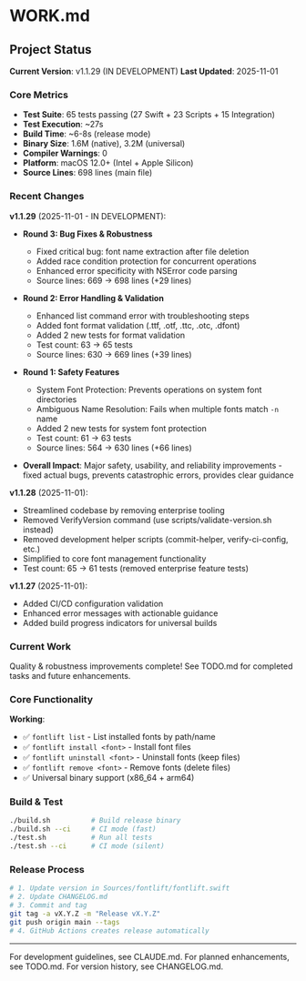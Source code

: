 # WORK.md
<!-- this_file: WORK.md -->

## Project Status

**Current Version**: v1.1.29 (IN DEVELOPMENT)
**Last Updated**: 2025-11-01

### Core Metrics

- **Test Suite**: 65 tests passing (27 Swift + 23 Scripts + 15 Integration)
- **Test Execution**: ~27s
- **Build Time**: ~6-8s (release mode)
- **Binary Size**: 1.6M (native), 3.2M (universal)
- **Compiler Warnings**: 0
- **Platform**: macOS 12.0+ (Intel + Apple Silicon)
- **Source Lines**: 698 lines (main file)

### Recent Changes

**v1.1.29** (2025-11-01 - IN DEVELOPMENT):
- **Round 3: Bug Fixes & Robustness**
  - Fixed critical bug: font name extraction after file deletion
  - Added race condition protection for concurrent operations
  - Enhanced error specificity with NSError code parsing
  - Source lines: 669 → 698 lines (+29 lines)

- **Round 2: Error Handling & Validation**
  - Enhanced list command error with troubleshooting steps
  - Added font format validation (.ttf, .otf, .ttc, .otc, .dfont)
  - Added 2 new tests for format validation
  - Test count: 63 → 65 tests
  - Source lines: 630 → 669 lines (+39 lines)

- **Round 1: Safety Features**
  - System Font Protection: Prevents operations on system font directories
  - Ambiguous Name Resolution: Fails when multiple fonts match `-n` name
  - Added 2 new tests for system font protection
  - Test count: 61 → 63 tests
  - Source lines: 564 → 630 lines (+66 lines)

- **Overall Impact**: Major safety, usability, and reliability improvements - fixed actual bugs, prevents catastrophic errors, provides clear guidance

**v1.1.28** (2025-11-01):
- Streamlined codebase by removing enterprise tooling
- Removed VerifyVersion command (use scripts/validate-version.sh instead)
- Removed development helper scripts (commit-helper, verify-ci-config, etc.)
- Simplified to core font management functionality
- Test count: 65 → 61 tests (removed enterprise feature tests)

**v1.1.27** (2025-11-01):
- Added CI/CD configuration validation
- Enhanced error messages with actionable guidance
- Added build progress indicators for universal builds

### Current Work

Quality & robustness improvements complete! See TODO.md for completed tasks and future enhancements.

### Core Functionality

**Working**:
- ✅ `fontlift list` - List installed fonts by path/name
- ✅ `fontlift install <font>` - Install font files
- ✅ `fontlift uninstall <font>` - Uninstall fonts (keep files)
- ✅ `fontlift remove <font>` - Remove fonts (delete files)
- ✅ Universal binary support (x86_64 + arm64)

### Build & Test

```bash
./build.sh          # Build release binary
./build.sh --ci     # CI mode (fast)
./test.sh           # Run all tests
./test.sh --ci      # CI mode (silent)
```

### Release Process

```bash
# 1. Update version in Sources/fontlift/fontlift.swift
# 2. Update CHANGELOG.md
# 3. Commit and tag
git tag -a vX.Y.Z -m "Release vX.Y.Z"
git push origin main --tags
# 4. GitHub Actions creates release automatically
```

---

For development guidelines, see CLAUDE.md.
For planned enhancements, see TODO.md.
For version history, see CHANGELOG.md.
